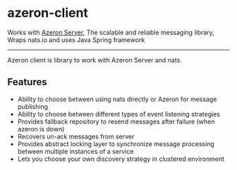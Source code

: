 # azeron-client
Works with [Azeron Server](https://github.com/pinect-io/azeron-server), The scalable and reliable messaging library, Wraps nats.io and uses Java Spring framework

---

Azeron client is library to work with Azeron Server and nats.

## Features

- Ability to choose between using nats directly or Azeron for message publishing
- Ability to choose between different types of event listening strategies
- Provides fallback repository to resend messages after failure (when azeron is down)
- Recovers un-ack messages from server
- Provides abstract locking layer to synchronize message processing between multiple instances of a service
- Lets you choose your own discovery strategy in clustered environment
